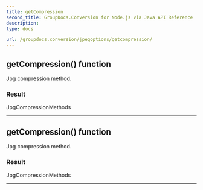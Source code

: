 ```yaml
---
title: getCompression
second_title: GroupDocs.Conversion for Node.js via Java API Reference
description: 
type: docs

url: /groupdocs.conversion/jpegoptions/getcompression/
---
```


## getCompression()  function

 Jpg compression method.
 

### Result
JpgCompressionMethods


---


## getCompression()  function

 Jpg compression method.
 

### Result
JpgCompressionMethods


---


